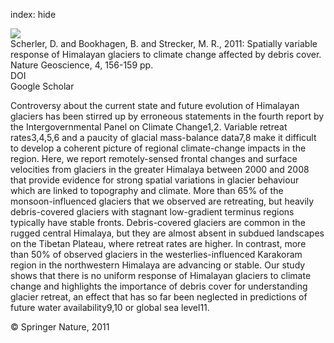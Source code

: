 index: hide

<div class="Citation">
    <div class="Citation-thumb CitationThumb-linked"  data-href="https://doi.org/10.1038/ngeo1068">
      <img src="https://static.claimspace.cloud/climate-study-static/refs/thumbs/4/Scherler_et_al_2011-thumb.png" />
    </div>

  <div class="Citation-body">
    <div class="Citation-text">Scherler, D. and Bookhagen, B. and Strecker, M. R., 2011: Spatially variable response of Himalayan glaciers to climate change affected by debris cover. <span class="Article-journal">Nature Geoscience, </span><span class="Article-volume">4, </span>156-159 pp.</div>
    <div class="Citation-links">
      <div class="CitationLink" data-href="https://doi.org/10.1038/ngeo1068">
        <div class="CitationLink-icon CitationLink-Doi"></div>
        <div class="CitationLink-text">DOI</div>
      </div>
      <div class="CitationLink" data-href="https://scholar.google.com/scholar?q=10.1038/ngeo1068">
        <div class="CitationLink-icon CitationLink-Scholar"></div>
        <div class="CitationLink-text">Google Scholar</div>
      </div>
    </div>
  </div>
</div>

Controversy about the current state and future evolution of Himalayan glaciers has been stirred up by erroneous statements in the fourth report by the Intergovernmental Panel on Climate Change1,2. Variable retreat rates3,4,5,6 and a paucity of glacial mass-balance data7,8 make it difficult to develop a coherent picture of regional climate-change impacts in the region. Here, we report remotely-sensed frontal changes and surface velocities from glaciers in the greater Himalaya between 2000 and 2008 that provide evidence for strong spatial variations in glacier behaviour which are linked to topography and climate. More than 65% of the monsoon-influenced glaciers that we observed are retreating, but heavily debris-covered glaciers with stagnant low-gradient terminus regions typically have stable fronts. Debris-covered glaciers are common in the rugged central Himalaya, but they are almost absent in subdued landscapes on the Tibetan Plateau, where retreat rates are higher. In contrast, more than 50% of observed glaciers in the westerlies-influenced Karakoram region in the northwestern Himalaya are advancing or stable. Our study shows that there is no uniform response of Himalayan glaciers to climate change and highlights the importance of debris cover for understanding glacier retreat, an effect that has so far been neglected in predictions of future water availability9,10 or global sea level11.

<div class="Citation-copy">
&copy; Springer Nature, 2011
</div>